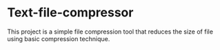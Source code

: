 # Text-file-compressor
This project is a simple file compression tool that reduces the size of file using basic compression technique. 
